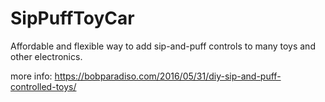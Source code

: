 # SipPuffToyCar

Affordable and flexible way to add sip-and-puff controls to many toys and other electronics.

more info: https://bobparadiso.com/2016/05/31/diy-sip-and-puff-controlled-toys/
